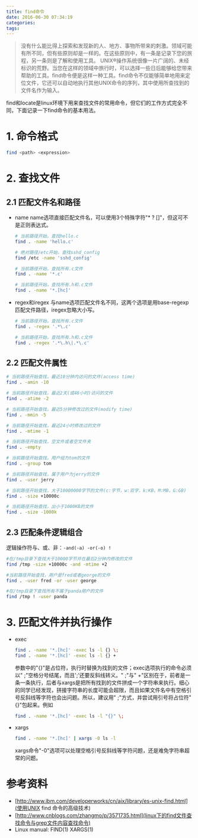 ```yaml
---
title: find命令
date: 2016-06-30 07:34:19
categories:
tags:
---
```


> 没有什么能比得上探索和发现新的人、地方、事物所带来的刺激。领域可能有所不同，但有些原则却是一样的。在这些原则中，有一条是记录下您的旅程，另一条则是了解和使用工具。
> UNIX®操作系统很像一片广阔的、未经标识的荒野。当您在这样的领域中旅行时，可以选择一些日后能够给您带来帮助的工具。find命令便是这样一种工具。find命令不仅能够简单地用来定位文件，它还可以自动地执行其他UNIX命令的序列，其中使用所查找到的文件名作为输入。

find和locate是linux环境下用来查找文件的常用命令，但它们的工作方式完全不同，下面记录一下find命令的基本用法。

# 1. 命令格式 #

```bash
find <path> <expression>
```

# 2. 查找文件 #

## 2.1 匹配文件名和路径 ##

- name
  name选项直接匹配文件名，可以使用3个特殊字符"* ? []"，但这可不是正则表达式。
  ```bash
  # 当前路径开始，查找hello.c
  find . -name 'hello.c'
  
  # 绝对路径/etc开始，查找sshd_config
  find /etc -name 'sshd_config'
  
  # 当前路径开始，查找所有.c文件
  find . -name '*.c'
  
  # 当前路径开始，查找所有.h和.c文件
  find . -name '*.[hc]'
  ```

- regex和iregex
  与name选项匹配文件名不同，这两个选项是用base-regexp匹配文件路径，iregex忽略大小写。
  ```bash
  # 当前路径开始，查找所有.c文件
  find . -regex '.*\.c'
  
  # 当前路径开始，查找所有.h和.c文件
  find . -regex '.*\.h\|.*\.c'
  ```

## 2.2 匹配文件属性 ##

```bash
# 当前路径开始查找，最近10分钟内访问的文件(access time)
find . -amin -10

# 当前路径开始查找，最近2天(或48小时)访问的文件
find . -atime -2

# 当前路径开始查找，最近5分钟修改过的文件(modify time)
find . -mmin -5

# 当前路径开始查找，最近24小时修改过的文件
find . -mtime -1

# 当前路径开始查找，空文件或者空文件夹
find . -empty

# 当前路径开始查找，用户组为tom的文件
find . -group tom

# 当前路径开始查找，属于用户为jerry的文件
find . -user jerry

# 当前路径开始查找，大于10000000字节的文件(c:字节，w:双字，k:KB，M:MB，G:GB)
find . -size +10000c

# 当前路径开始查找，出小于1000KB的文件
find . -size -1000k
```

## 2.3 匹配条件逻辑组合 ##

逻辑操作符与、或、非：`-and(-a) -or(-o) !`

```bash
#在/tmp目录下查找大于10000字节并在最后2分钟内修改的文件
find /tmp -size +10000c -and -mtime +2

#当前路径开始查找，用户是fred或者george的文件
find . -user fred -or -user george

#在/tmp目录下查找所有不属于panda用户的文件
find /tmp ! -user panda
```

# 3. 匹配文件并执行操作 #

- exec
  ```bash
  find . -name '*.[hc]' -exec ls -l {} \;
  find . -name '*.[hc]' -exec ls -l {} +
  ```
  参数中的"{}"是占位符，执行时替换为找到的文件；exec选项执行的命令必须以" ;"空格分号结尾，而且';'还要反斜线转义。" ;"与" +"区别在于，前者是一条一条执行，后者与xargs是把所有找到的文件拼成一个字符串来执行。细心的同学已经发现，拼接字符串的长度可能会超限，而且如果文件名中有空格引号反斜线等字符也会出问题。所以，建议用" ;"方式，并尝试用引号将占位符"{}"包起来。例如
  ```bash
  find . -name '*.[hc]' -exec ls -l "{}" \;
  ```
  
- xargs
  ```bash
  find . -name '*.[hc]' | xargs -0 ls -l
  ```
  xargs命令"-0"选项可以处理空格引号反斜线等字符问题，还是难免字符串超常的问题。

# 参考资料 #

- [http://www.ibm.com/developerworks/cn/aix/library/es-unix-find.html](使用UNIX find 命令的高级技术)
- [http://www.cnblogs.com/zhangmo/p/3571735.html](linux下的find文件查找命令与grep文件内容查找命令)
- Linux manual: FIND(1) XARGS(1)
